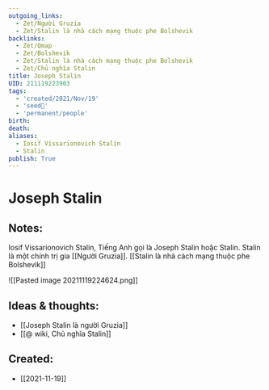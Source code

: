 ```yaml
---
outgoing_links:
  - Zet/Người Gruzia
  - Zet/Stalin là nhà cách mạng thuộc phe Bolshevik
backlinks:
  - Zet/Qmap
  - Zet/Bolshevik
  - Zet/Stalin là nhà cách mạng thuộc phe Bolshevik
  - Zet/Chủ nghĩa Stalin
title: Joseph Stalin
UID: 211119223903
tags:
  - 'created/2021/Nov/19'
  - 'seed🥜'
  - 'permanent/people'
birth: 
death: 
aliases:
  - Iosif Vissarionovich Stalin
  - Stalin
publish: True
---
```

# Joseph Stalin

## Notes:
Iosif Vissarionovich Stalin, Tiếng Anh gọi là Joseph Stalin hoặc Stalin. 
Stalin là một chính trị gia [[Người Gruzia]]. [[Stalin là nhà cách mạng thuộc phe Bolshevik]]

![[Pasted image 20211119224624.png]]

## Ideas & thoughts:
- [[Joseph Stalin là người Gruzia]]
- [[@ wiki, Chủ nghĩa Stalin]]

## Created:
- [[2021-11-19]]
